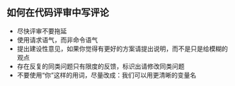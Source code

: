 
## 如何在代码评审中写评论

- 尽快评审不要拖延
- 使用请求语气，而非命令语气
- 提出建设性意见，如果你觉得有更好的方案请提出说明，而不是只是给模糊的观点
- 存在反复的同类问题只有限度的反馈，标识出请修改同类问题
- 不要使用“你”这样的用词，尽量改成：我们可以用更清晰的变量名